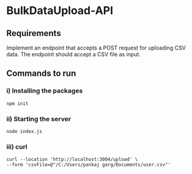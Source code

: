 # BulkDataUpload-API

## Requirements
Implement an endpoint that accepts a POST request for uploading CSV data. The
endpoint should accept a CSV file as input.

## Commands to run 

### i) Installing the packages

```
npm init
```

### ii) Starting the server
```
node index.js
```
### iii) curl


```
curl --location 'http://localhost:3004/upload' \
--form 'csvFile=@"/C:/Users/pankaj garg/Documents/user.csv"'
```

